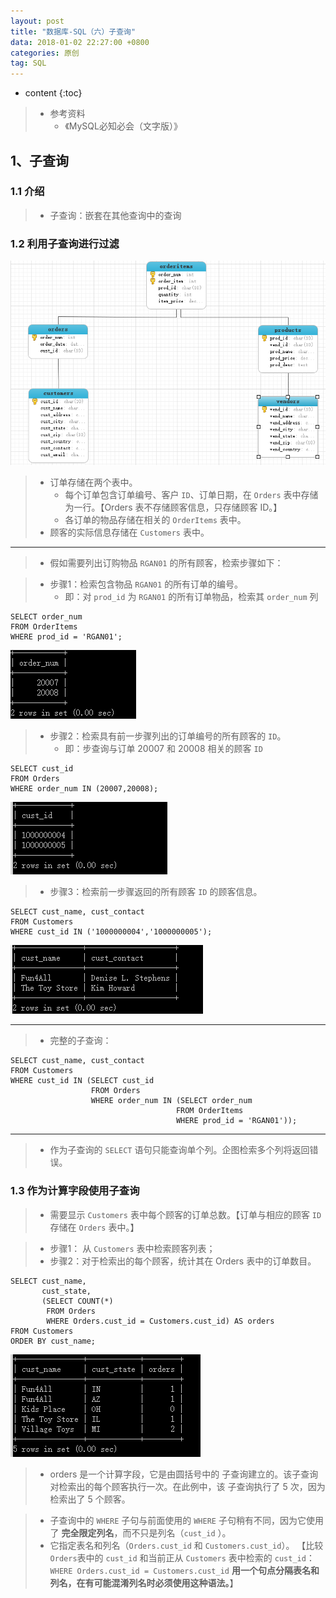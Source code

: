 ```yaml
---
layout: post
title: "数据库-SQL（六）子查询"
data: 2018-01-02 22:27:00 +0800
categories: 原创
tag: SQL
---
```

* content
{:toc}

> * 参考资料
>   * 《MySQL必知必会（文字版）》

<!-- more -->

## 1、子查询

### 1.1 介绍

> * 子查询：嵌套在其他查询中的查询

### 1.2  利用子查询进行过滤

![select](/styles/images/sql/sql-50.png)

> * 订单存储在两个表中。
>   * 每个订单包含订单编号、客户 `ID`、订单日期，在 `Orders` 表中存储为一行。【Orders 表不存储顾客信息，只存储顾客 ID。】
>   * 各订单的物品存储在相关的 `OrderItems` 表中。
> * 顾客的实际信息存储在 `Customers` 表中。

---

> * 假如需要列出订购物品 `RGAN01` 的所有顾客，检索步骤如下：

> * 步骤1：检索包含物品 `RGAN01` 的所有订单的编号。
>   * 即：对 `prod_id` 为 `RGAN01` 的所有订单物品，检索其 `order_num` 列

```
SELECT order_num
FROM OrderItems
WHERE prod_id = 'RGAN01'; 
```

![select](/styles/images/sql/sql-51.png)

> * 步骤2：检索具有前一步骤列出的订单编号的所有顾客的 `ID`。
>   * 即：步查询与订单 20007 和 20008 相关的顾客 `ID`

```
SELECT cust_id
FROM Orders
WHERE order_num IN (20007,20008); 
```

![select](/styles/images/sql/sql-52.png)

> * 步骤3：检索前一步骤返回的所有顾客 `ID` 的顾客信息。

```
SELECT cust_name, cust_contact
FROM Customers
WHERE cust_id IN ('1000000004','1000000005'); 
```

![select](/styles/images/sql/sql-53.png)

---

> * 完整的子查询：

```
SELECT cust_name, cust_contact 
FROM Customers
WHERE cust_id IN (SELECT cust_id
                  FROM Orders
                  WHERE order_num IN (SELECT order_num
                                     FROM OrderItems
                                     WHERE prod_id = 'RGAN01'));
```

---

> * 作为子查询的 `SELECT` 语句只能查询单个列。企图检索多个列将返回错误。

### 1.3 作为计算字段使用子查询

> * 需要显示 `Customers` 表中每个顾客的订单总数。【订单与相应的顾客 `ID` 存储在 `Orders` 表中。】

> * 步骤1： 从 `Customers` 表中检索顾客列表；
> * 步骤2：对于检索出的每个顾客，统计其在 Orders 表中的订单数目。

```
SELECT cust_name,
       cust_state,
       (SELECT COUNT(*)
        FROM Orders
        WHERE Orders.cust_id = Customers.cust_id) AS orders
FROM Customers
ORDER BY cust_name;
```

![select](/styles/images/sql/sql-54.png)

> * orders 是一个计算字段，它是由圆括号中的
    子查询建立的。该子查询对检索出的每个顾客执行一次。在此例中，该
    子查询执行了 5 次，因为检索出了 5 个顾客。
    
> * 子查询中的 `WHERE` 子句与前面使用的 `WHERE` 子句稍有不同，因为它使用了
    **完全限定列名**，而不只是列名（`cust_id` ）。
> * 它指定表名和列名（`Orders.cust_id` 和 `Customers.cust_id`）。
    【比较`Orders`表中的 `cust_id` 和当前正从 `Customers` 表中检索的 `cust_id`：
    `WHERE Orders.cust_id = Customers.cust_id`
    **用一个句点分隔表名和列名，在有可能混淆列名时必须使用这种语法。**】